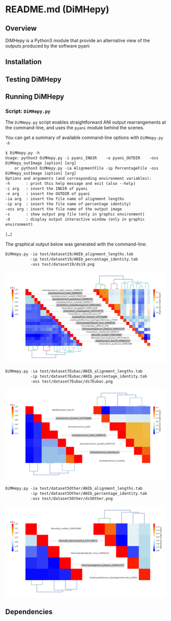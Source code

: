 # README.md (DiMHepy)
## Overview
DiMHepy is a Python3 module that provide an alternative view of the outputs produced by the software pyani

## Installation



## Testing DiMHepy


## Running DiMHepy

### Script: `DiMHepy.py`
The `DiMHepy.py` script enables straightforward ANI output rearrangements at the command-line, and uses the `pyani` module behind the scenes.

You can get a summary of available command-line options with `DiMHepy.py -h`

```
$ DiMHepy.py -h
Usage: python3 DiMHepy.py -i pyani_INDIR    -o pyani_OUTDIR    -oss DiMHepy_outImage [option] [arg]
    or python3 DiMHepy.py -ia AlignmentFile -ip PercentageFile -oss DiMHepy_outImage [option] [arg]
Options and arguments (and corresponding environment variables):
-h       : print this help message and exit (also --help)
-i arg   : insert the INDIR of pyani
-o arg   : insert the OUTDIR of pyani
-ia arg  : insert the file name of alignment lengths
-ip arg  : insert the file name of percentage identity)
-oss arg : insert the file name of the output image
-s       : show output png file (only in graphic environment)
-d       : display output interactive window (only in graphic environment)

[…]
```

The graphical output below was generated with the command-line:
```
DiMHepy.py -ia test/dataset19/ANIb_alignment_lengths.tab 
           -ip test/dataset19/ANIb_percentage_identity.tab 
           -oss test/dataset19/ds19.png
```
![19 genomes analysis test data](test/dataset19/dataset19.png "19 genomes analysis")

```
DiMHepy.py -ia test/dataset7Eubac/ANIb_alignment_lengths.tab 
           -ip test/dataset7Eubac/ANIb_percentage_identity.tab 
           -oss test/dataset7Eubac/ds7Eubac.png
```
![7 genomes analysis test data](test/dataset7Eubac/dataset7Eubac.png "7 genomes analysis")

```
DiMHepy.py -ia test/dataset5Other/ANIb_alignment_lengths.tab 
           -ip test/dataset5Other/ANIb_percentage_identity.tab 
           -oss test/dataset5Other/ds5Other.png
```
![5 genomes analysis test data](test/dataset5Other/dataset5Other.png "5 genomes analysis")

## Dependencies

